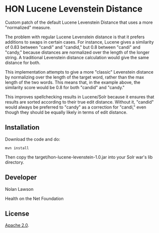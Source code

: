 HON Lucene Levenstein Distance
=========================

Custom patch of the default Lucene Levenstein Distance that uses a more "normalized" measure.

The problem with regular Lucene Levenstein distance is that it prefers additions to swaps in certain cases.  For instance, 
Lucene gives a similarity of 0.83 between "candi" and "candid," but 0.8 between "candi" and "candy," because distances 
are normalized over the length of the longer string. A traditional Levenstein distance calculation would give the same distance for both.

This implementation attempts to give a more "classic" Levenstein distance by normalizing over the length of the target word, rather than
the max length of the two words.  This means that, in the example above, the similarity score would be 0.8 for both "candid" and "candy."

This improves spellchecking results in Lucene/Solr because it ensures that results are sorted according to their true edit distance.  Without it,
"candid" would always be preferred to "candy" as a correction for "candi," even though they should be equally likely in terms of edit distance.


Installation
----------

Download the code and do:

```
mvn install
```

Then copy the target/hon-lucene-levenstein-1.0.jar into your Solr war's lib directory.

Developer
-----------

Nolan Lawson

Health on the Net Foundation

License
-----------

[Apache 2.0][1].

[1]: http://www.apache.org/licenses/LICENSE-2.0.html
